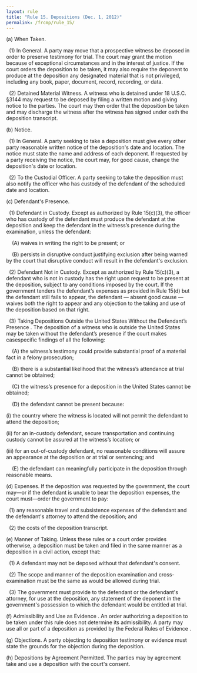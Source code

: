 ```yaml
---
layout: rule
title: "Rule 15. Depositions (Dec. 1, 2012)"
permalink: /frcmp/rule_15/
---
```


(a) When Taken.


&nbsp;&nbsp;(1) In General. A party may move that a prospective witness be deposed in order to preserve testimony for trial. The court may grant the motion because of exceptional circumstances and in the interest of justice. If the court orders the deposition to be taken, it may also require the deponent to produce at the deposition any designated material that is not privileged, including any book, paper, document, record, recording, or data.


&nbsp;&nbsp;(2) Detained Material Witness. A witness who is detained under 18 U.S.C. §3144 may request to be deposed by filing a written motion and giving notice to the parties. The court may then order that the deposition be taken and may discharge the witness after the witness has signed under oath the deposition transcript.


(b) Notice.


&nbsp;&nbsp;(1) In General. A party seeking to take a deposition must give every other party reasonable written notice of the deposition's date and location. The notice must state the name and address of each deponent. If requested by a party receiving the notice, the court may, for good cause, change the deposition's date or location.


&nbsp;&nbsp;(2) To the Custodial Officer. A party seeking to take the deposition must also notify the officer who has custody of the defendant of the scheduled date and location.


(c) Defendant's Presence.


&nbsp;&nbsp;(1) Defendant in Custody. Except as authorized by Rule 15(c)(3), the officer who has custody of the defendant must produce the defendant at the deposition and keep the defendant in the witness’s presence during the examination, unless the defendant:


&nbsp;&nbsp;&nbsp;&nbsp;(A) waives in writing the right to be present; or


&nbsp;&nbsp;&nbsp;&nbsp;(B) persists in disruptive conduct justifying exclusion after being warned by the court that disruptive conduct will result in the defendant's exclusion.


&nbsp;&nbsp;(2) Defendant Not in Custody. Except as authorized by Rule 15(c)(3), a defendant who is not in custody has the right upon request to be present at the deposition, subject to any conditions imposed by the court.  If the government tenders the defendant’s expenses as provided in Rule 15(d) but the defendant still fails to appear, the defendant — absent good cause — waives both the right to appear and any objection to the taking and use of the deposition based on that right.


&nbsp;&nbsp;(3) Taking Depositions Outside the United States Without the Defendant’s Presence . The deposition of a witness who is outside the United States may be taken without the defendant’s presence if the court makes casespecific findings of all the following:


&nbsp;&nbsp;&nbsp;&nbsp;(A) the witness’s testimony could provide substantial proof of a material fact in a felony prosecution;


&nbsp;&nbsp;&nbsp;&nbsp;(B) there is a substantial likelihood that the witness’s attendance at trial cannot be obtained;


&nbsp;&nbsp;&nbsp;&nbsp;(C) the witness’s presence for a deposition in the United States cannot be obtained;


&nbsp;&nbsp;&nbsp;&nbsp;(D) the defendant cannot be present because:


(i) the country where the witness is located will not permit the defendant to attend the deposition;


(ii) for an in-custody defendant, secure transportation and continuing custody cannot be assured at the witness’s location; or


(iii) for an out-of-custody defendant, no reasonable conditions will assure an appearance at the deposition or at trial or sentencing; and


&nbsp;&nbsp;&nbsp;&nbsp;(E) the defendant can meaningfully participate in the deposition through reasonable means.


(d) Expenses. If the deposition was requested by the government, the court may—or if the defendant is unable to bear the deposition expenses, the court must—order the government to pay:


&nbsp;&nbsp;(1) any reasonable travel and subsistence expenses of the defendant and the defendant's attorney to attend the deposition; and


&nbsp;&nbsp;(2) the costs of the deposition transcript.


(e) Manner of Taking. Unless these rules or a court order provides otherwise, a deposition must be taken and filed in the same manner as a deposition in a civil action, except that:


&nbsp;&nbsp;(1) A defendant may not be deposed without that defendant's consent.


&nbsp;&nbsp;(2) The scope and manner of the deposition examination and cross-examination must be the same as would be allowed during trial.


&nbsp;&nbsp;(3) The government must provide to the defendant or the defendant's attorney, for use at the deposition, any statement of the deponent in the government's possession to which the defendant would be entitled at trial.


(f) Admissibility and Use as Evidence . An order authorizing a deposition to be taken under this rule does not determine its admissibility.  A party may use all or part of a deposition as provided by the Federal Rules of Evidence .


(g) Objections. A party objecting to deposition testimony or evidence must state the grounds for the objection during the deposition.


(h) Depositions by Agreement Permitted. The parties may by agreement take and use a deposition with the court's consent.